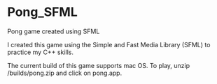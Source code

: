 # Pong_SFML
Pong game created using SFML


I created this game using the Simple and Fast Media Library (SFML) to practice my C++ skills.

The current build of this game supports mac OS.
To play, unzip /builds/pong.zip and click on pong.app.
